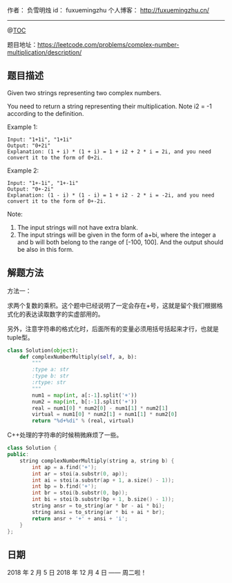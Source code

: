 
作者： 负雪明烛
id：	fuxuemingzhu
个人博客：	http://fuxuemingzhu.cn/

---
@[TOC](目录)

题目地址：https://leetcode.com/problems/complex-number-multiplication/description/

## 题目描述

Given two strings representing two complex numbers.

You need to return a string representing their multiplication. Note i2 = -1 according to the definition.

Example 1:

    Input: "1+1i", "1+1i"
    Output: "0+2i"
    Explanation: (1 + i) * (1 + i) = 1 + i2 + 2 * i = 2i, and you need convert it to the form of 0+2i.

Example 2:

    Input: "1+-1i", "1+-1i"
    Output: "0+-2i"
    Explanation: (1 - i) * (1 - i) = 1 + i2 - 2 * i = -2i, and you need convert it to the form of 0+-2i.

Note:

1. The input strings will not have extra blank.
1. The input strings will be given in the form of a+bi, where the integer a and b will both belong to the range of [-100, 100]. And the output should be also in this form.

## 解题方法

方法一：

求两个复数的乘积。这个题中已经说明了一定会存在+号，这就是留个我们根据格式化的表达读取数字的实虚部用的。

另外，注意字符串的格式化时，后面所有的变量必须用括号括起来才行，也就是tuple型。


```python
class Solution(object):
    def complexNumberMultiply(self, a, b):
        """
        :type a: str
        :type b: str
        :rtype: str
        """
        num1 = map(int, a[:-1].split('+'))
        num2 = map(int, b[:-1].split('+'))
        real = num1[0] * num2[0] - num1[1] * num2[1]
        virtual = num1[0] * num2[1] + num1[1] * num2[0]
        return "%d+%di" % (real, virtual)
```

C++处理的字符串的时候稍微麻烦了一些。

```cpp
class Solution {
public:
    string complexNumberMultiply(string a, string b) {
        int ap = a.find('+');
        int ar = stoi(a.substr(0, ap));
        int ai = stoi(a.substr(ap + 1, a.size() - 1));
        int bp = b.find('+');
        int br = stoi(b.substr(0, bp));
        int bi = stoi(b.substr(bp + 1, b.size() - 1));
        string ansr = to_string(ar * br - ai * bi);
        string ansi = to_string(ar * bi + ai * br);
        return ansr + '+' + ansi + 'i';
    }
};
```

## 日期

2018 年 2 月 5 日 
2018 年 12 月 4 日 —— 周二啦！
